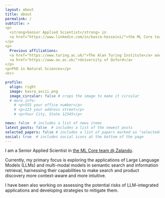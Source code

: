 ```yaml
---
layout: about
title: about
permalink: /
subtitle: >
<p>
  <strong>Senior Applied Scientist</strong> in
  <a href="https://www.linkedin.com/in/kasra-hosseini/">the ML Core team @ Zalando</a>
</p>
<p>
  Previous affiliations:
  <a href="https://www.turing.ac.uk/">The Alan Turing Institute</a> and
  <a href="https://www.ox.ac.uk/">University of Oxford</a>
</p>
<p>PhD in Natural Sciences</p>
<hr>

profile:
  align: right
  image: kasra_ascii.png
  image_circular: false # crops the image to make it circular
  # more_info:
    # <p>555 your office number</p>
    # <p>123 your address street</p>
    # <p>Your City, State 12345</p>

news: false  # includes a list of news items
latest_posts: false  # includes a list of the newest posts
selected_papers: false # includes a list of papers marked as "selected={true}"
social: true  # includes social icons at the bottom of the page
---
```


I am a Senior Applied Scientist</strong> in <a href="https://www.linkedin.com/in/kasra-hosseini/">the ML Core team @ Zalando</a>.

Currently, my primary focus is exploring the applications of Large Language Models (LLMs) and multi-modal models in semantic search and information retrieval, harnessing their capabilities to make search and product discovery more context-aware and more intuitive. 

I have been also working on assessing the potential risks of LLM-integrated applications and developing strategies to mitigate them.
